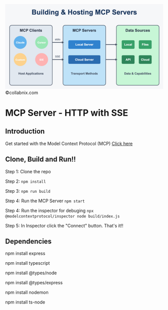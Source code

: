 ![mcp server - HTTP with SSE](https://raw.githubusercontent.com/webmechanicx/mcp-express-sse/refs/heads/main/Screenshot-2025.jpg)
&copy;collabnix.com

# MCP Server - HTTP with SSE

## Introduction

Get started with the Model Context Protocol (MCP)
[Click here](https://modelcontextprotocol.io/introduction)

## Clone, Build and Run!!

Step 1: Clone the repo

Step 2: <code>npm install</code>

Step 3: <code>npm run build</code>

Step 4: Run the MCP Server
<code>npm start</code>

Step 4: Run the inspector for debuging
<code>npx @modelcontextprotocol/inspector node build/index.js</code>

Step 5: In Inspector click the "Connect" button. That's it!!

## Dependencies

npm install express

npm install typescript

npm install @types/node

npm install @types/express

npm install nodemon

npm install ts-node
